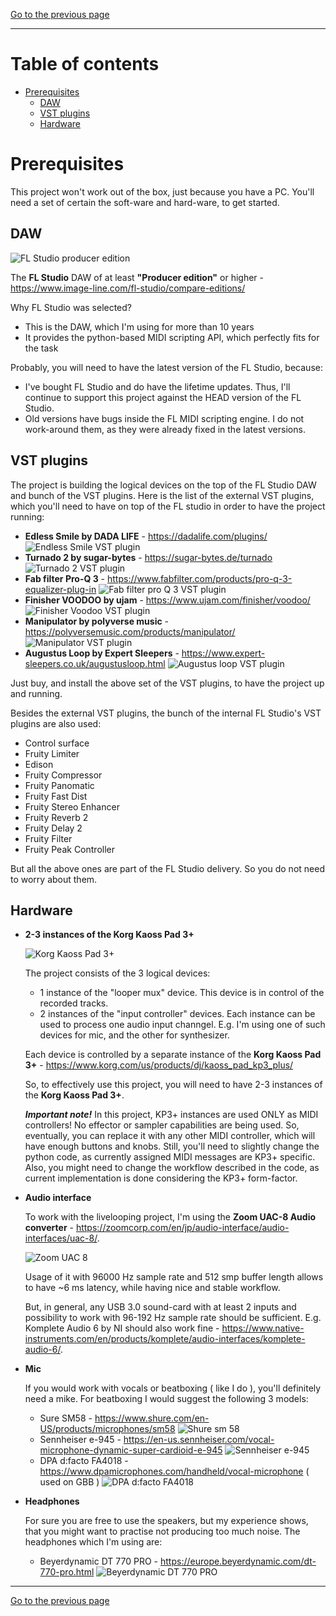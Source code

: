 [Go to the previous page](../../README.md)

----

# Table of contents

- [Prerequisites](#prerequisites)
  * [DAW](#daw)
  * [VST plugins](#vst-plugins)
  * [Hardware](#hardware)

# Prerequisites

This project won't work out of the box, just because you have a PC. You'll need a set of certain the soft-ware and hard-ware, to get started.

## DAW

![FL Studio producer edition](./daw/fl_studio_producer.jpg)

The **FL Studio** DAW of at least **"Producer edition"** or higher - https://www.image-line.com/fl-studio/compare-editions/

Why FL Studio was selected?
- This is the DAW, which I'm using for more than 10 years
- It provides the python-based MIDI scripting API, which perfectly fits for the task

Probably, you will need to have the latest version of the FL Studio, because:
- I've bought FL Studio and do have the lifetime updates. Thus, I'll continue to support this project against the HEAD version of the FL Studio.
- Old versions have bugs inside the FL MIDI scripting engine. I do not work-around them, as they were already fixed in the latest versions.

## VST plugins

The project is building the logical devices on the top of the FL Studio DAW and bunch of the VST plugins. Here is the list of the external VST plugins, which you'll need to have on top of the FL studio in order to have the project running:

- **Edless Smile by DADA LIFE** - https://dadalife.com/plugins/
![Endless Smile VST plugin](./vst-plugins/endless_smile.jpg)
- **Turnado 2 by sugar-bytes** - https://sugar-bytes.de/turnado
![Turnado 2 VST plugin](./vst-plugins/turnado_2.jpg)
- **Fab filter Pro-Q 3** - https://www.fabfilter.com/products/pro-q-3-equalizer-plug-in
![Fab filter pro Q 3 VST plugin](./vst-plugins/fab_filter_pro_q_3.jpg)
- **Finisher VOODOO by ujam** - https://www.ujam.com/finisher/voodoo/
![Finisher Voodoo VST plugin](./vst-plugins/finisher_voodoo.jpg)
- **Manipulator by polyverse music** - https://polyversemusic.com/products/manipulator/
![Manipulator VST plugin](./vst-plugins/manipulator.jpg)
- **Augustus Loop by Expert Sleepers** - https://www.expert-sleepers.co.uk/augustusloop.html
![Augustus loop VST plugin](./vst-plugins/augustus_loop.jpg)

Just buy, and install the above set of the VST plugins, to have the project up and running.

Besides the external VST plugins, the bunch of the internal FL Studio's VST plugins are also used:

- Control surface
- Fruity Limiter
- Edison
- Fruity Compressor
- Fruity Panomatic
- Fruity Fast Dist
- Fruity Stereo Enhancer
- Fruity Reverb 2
- Fruity Delay 2
- Fruity Filter
- Fruity Peak Controller

But all the above ones are part of the FL Studio delivery. So you do not need to worry about them.

## Hardware

- **2-3 instances of the Korg Kaoss Pad 3+**

  ![Korg Kaoss Pad 3+](./hardware/kp3+.jpg)  
  
  The project consists of the 3 logical devices:
  - 1 instance of the "looper mux" device. This device is in control of the recorded tracks.
  - 2 instances of the "input controller" devices. Each instance can be used to process one audio input channgel. E.g. I'm using one of such devices for mic, and the other for synthesizer.

  Each device is controlled by a separate instance of the **Korg Kaoss Pad 3+** - https://www.korg.com/us/products/dj/kaoss_pad_kp3_plus/

  So, to effectively use this project, you will need to have 2-3 instances of the **Korg Kaoss Pad 3+**.

  ***Important note!*** In this project, KP3+ instances are used ONLY as MIDI controllers! No effector or sampler capabilities are being used. So, eventually, you can replace it with any other MIDI controller, which will have enough buttons and knobs. Still, you'll need to slightly change the python code, as currently assigned MIDI messages are KP3+ specific. Also, you might need to change the workflow described in the code, as current implementation is done considering the KP3+ form-factor.

- **Audio interface**

  To work with the livelooping project, I'm using the **Zoom UAC-8 Audio converter** - https://zoomcorp.com/en/jp/audio-interface/audio-interfaces/uac-8/.
  
  ![Zoom UAC 8](./hardware/Zoom-UAC-8.png)  
  
  Usage of it with 96000 Hz sample rate and 512 smp buffer length allows to have ~6 ms latency, while having nice and stable workflow.

  But, in general, any USB 3.0 sound-card with at least 2 inputs and possibility to work with 96-192 Hz sample rate should be sufficient. E.g. Komplete Audio 6 by NI should also work fine - https://www.native-instruments.com/en/products/komplete/audio-interfaces/komplete-audio-6/.

- **Mic**

  If you would work with vocals or beatboxing ( like I do ), you'll definitely need a mike. For beatboxing I would suggest the following 3 models:
  - Sure SM58 - https://www.shure.com/en-US/products/microphones/sm58
  ![Shure sm 58](./hardware/shure-sm-58.jpg)
  - Sennheiser e-945 - https://en-us.sennheiser.com/vocal-microphone-dynamic-super-cardioid-e-945
  ![Sennheiser e-945](./hardware/sennheiser-e-945.jpg)
  - DPA d:facto FA4018 - https://www.dpamicrophones.com/handheld/vocal-microphone ( used on GBB )
  ![DPA d:facto FA4018](./hardware/d_facto_4018.jpg)

- **Headphones**

  For sure you are free to use the speakers, but my experience shows, that you might want to practise not producing too much noise. The headphones which I'm using are:
  - Beyerdynamic DT 770 PRO - https://europe.beyerdynamic.com/dt-770-pro.html
  ![Beyerdynamic DT 770 PRO](./hardware/beyerdynamic-dt-770-pro.jpg)

----

[Go to the previous page](../../README.md)
